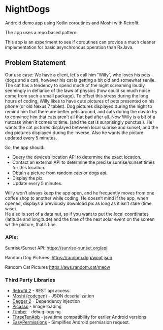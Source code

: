 # NightDogs
Android demo app using Kotlin coroutines and Moshi with Retrofit.

The app uses a repo based pattern.

This app is an experiment to see if coroutines can provide a much cleaner implementation
for basic asynchronous operation than RxJava.

## Problem Statement ##

Our use case:  We have a client, let's call him “Willy”, 
who loves his pets (dogs and a cat), however his cat is getting a bit
old and somewhat senile. 
The cat has a tendency to spend much of the night screaming loudly 
seemingly in defiance of the laws of physics (how could so much noise 
come from such a small package).  To offset this stress during the long 
hours of coding, Willy likes to have cute pictures of pets 
presented on his phone (or old Nexus 7 tablet). Dog pictures displayed 
during the night to remind him that there are better pets around, 
and cats during the day to try to convince him that cats aren’t all 
that bad after all. Now Willy is a bit of a nutcase when it comes to time. 
(and the cat is surprisingly punctual). 
He wants the cat pictures displayed between local sunrise and sunset, 
and the dog pictures displayed during the inverse. 
Also he wants the picture updated every 5 minutes.

So, the app should:
- Query the device’s location API to determine the exact location.
- Contact an external API to determine the precise sunrise/sunset times for this location.
- Obtain a picture from random cats or dogs api.
- Display the pix.
- Update every 5 minutes.

Willy won’t always keep the app open, 
and he frequently moves from one coffee shop to another while coding. 
 He doesn’t mind if the app, when opened, displays a previously download 
 pix as long as it isn’t stale (time wise).  
 He also is sort of a data nut, so if you want to put the local 
 coordinates (latitude and longitude) and the time of the next solar 
 event on the screen w/ the picture, that’s fine.

### APIs:

Sunrise/Sunset API:
https://sunrise-sunset.org/api

Random Dog Pictures:
https://random.dog/woof.json

Random Cat Pictures
https://aws.random.cat/meow

### Third Party Libraries

- [Retrofit 2](https://square.github.io/retrofit/) - REST api access.
- [Moshi (codegen)](https://github.com/square/moshi) - JSON deserialization
- [Dagger 2](https://google.github.io/dagger/) - Dependency injection
- [Picasso](https://github.com/square/picasso) - Image loading
- [Timber](https://github.com/JakeWharton/timber) - debug logging
- [ThreeTenApb](https://github.com/JakeWharton/ThreeTenABP) - java.time compatibility for earlier Android versions
- [EasyPermissions](https://github.com/googlesamples/easypermissions/tree/master/easypermissions/src/main/java/pub/devrel/easypermissions) - Simplifies Android permission request.